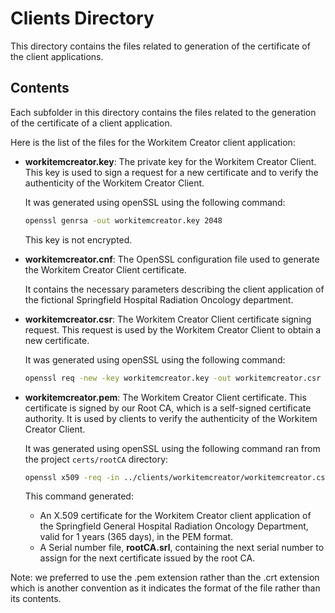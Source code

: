 # Clients Directory

This directory contains the files related to generation of the certificate of the client applications.

## Contents

Each subfolder in this directory contains the files related to the generation of the certificate of a client application.

Here is the list of the files for the Workitem Creator client application:

- **workitemcreator.key**: The private key for the Workitem Creator Client. This key is used to sign a request for a new certificate and to verify the authenticity of the Workitem Creator Client.

  It was generated using openSSL using the following command:

  ```zsh
  openssl genrsa -out workitemcreator.key 2048
  ```

  This key is not encrypted.

- **workitemcreator.cnf**: The OpenSSL configuration file used to generate the Workitem Creator Client certificate.

  It contains the necessary parameters describing the client application of the fictional Springfield Hospital Radiation Oncology department.

- **workitemcreator.csr**: The Workitem Creator Client certificate signing request. This request is used by the Workitem Creator Client to obtain a new certificate.

  It was generated using openSSL using the following command:

  ```zsh
  openssl req -new -key workitemcreator.key -out workitemcreator.csr -config workitemcreator.cnf
  ```

- **workitemcreator.pem**: The Workitem Creator Client certificate. This certificate is signed by our Root CA, which is a self-signed certificate authority. It is used by clients to verify the authenticity of the Workitem Creator Client.

  It was generated using openSSL using the following command ran from the project `certs/rootCA` directory:

  ```zsh
  openssl x509 -req -in ../clients/workitemcreator/workitemcreator.csr -CA rootCA.pem -CAkey rootCA.key -CAcreateserial -out ../clients/workitemcreator/workitemcreator.pem -days 365 -extfile ../clients/workitemcreator/workitemcreator.cnf -extensions v3_req
  ```

  This command generated:

  - An X.509 certificate for the Workitem Creator client application of the Springfield General Hospital Radiation Oncology Department, valid for 1 years (365 days), in the PEM format.
  - A Serial number file, **rootCA.srl**, containing the next serial number to assign for the next certificate issued by the root CA.

Note: we preferred to use the .pem extension rather than the .crt extension which is another convention as it indicates the format of the file rather than its contents.
